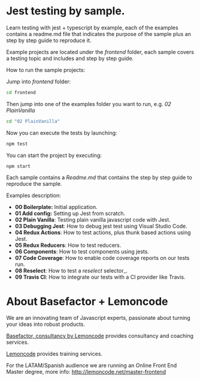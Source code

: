 # Jest testing by sample.

Learn testing with jest + typescript by example, each of the examples contains a readme.md file that indicates the purpose of the sample plus an step by step guide to reproduce it.

Example projects are located under the _frontend_ folder, each sample covers a testing topic and includes and step by step guide.

How to run the sample projects:

Jump into _frontend_ folder:

```bash
cd frontend
```

Then jump into one of the examples folder you want to run, e.g. _02 PlainVanilla_ 

```bash
cd "02 PlainVanilla"
```

Now you can execute the tests by launching:

```bash
npm test
```

You can start the project by executing:

```bash
npm start
```

Each sample contains a _Readme.md_ that contains the step by step guide to reproduce the sample.

Examples description:

- **00 Boilerplate:** Initial application.
- **01 Add config:** Setting up Jest from scratch.
- **02 Plain Vanilla**: Testing plain vanilla javascript code with Jest.
- **03 Debugging Jest**: How to debug jest test using Visual Studio Code.
- **04 Redux Actions**: How to test actions, plus thunk based actions using Jest.
- **05 Redux Reducers**: How to test reducers.
- **06 Components**: How to test components using jests.
- **07 Code Coverage**: How to enable code coverage reports on our tests run.
- **08 Reselect**: How to test a _reselect_ selector_.
- **09 Travis CI**: How to integrate our tests with a CI provider like Travis.


# About Basefactor + Lemoncode

We are an innovating team of Javascript experts, passionate about turning your ideas into robust products.

[Basefactor, consultancy by Lemoncode](http://www.basefactor.com) provides consultancy and coaching services.

[Lemoncode](http://lemoncode.net/services/en/#en-home) provides training services.

For the LATAM/Spanish audience we are running an Online Front End Master degree, more info: http://lemoncode.net/master-frontend
